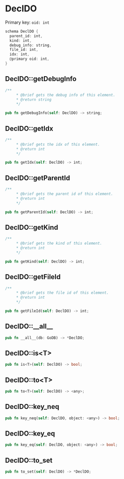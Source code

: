# DeclDO

Primary key: `oid: int`

```rust
schema DeclDO {
  parent_id: int,
  kind: int,
  debug_info: string,
  file_id: int,
  idx: int,
  @primary oid: int,
}
```
## DeclDO::getDebugInfo

```rust
/**
     * @brief gets the debug info of this element.
     * @return string
     */
```
```rust
pub fn getDebugInfo(self: DeclDO) -> string;
```
## DeclDO::getIdx

```rust
/**
     * @brief gets the idx of this element.
     * @return int
     */
```
```rust
pub fn getIdx(self: DeclDO) -> int;
```
## DeclDO::getParentId

```rust
/**
     * @brief gets the parent id of this element.
     * @return int
     */
```
```rust
pub fn getParentId(self: DeclDO) -> int;
```
## DeclDO::getKind

```rust
/**
     * @brief gets the kind of this element.
     * @return int
     */
```
```rust
pub fn getKind(self: DeclDO) -> int;
```
## DeclDO::getFileId

```rust
/**
     * @brief gets the file id of this element.
     * @return int
     */
```
```rust
pub fn getFileId(self: DeclDO) -> int;
```
## DeclDO::\_\_all\_\_

```rust
pub fn __all__(db: GoDB) -> *DeclDO;
```
## DeclDO::is\<T\>

```rust
pub fn is<T>(self: DeclDO) -> bool;
```
## DeclDO::to\<T\>

```rust
pub fn to<T>(self: DeclDO) -> <any>;
```
## DeclDO::key\_neq

```rust
pub fn key_neq(self: DeclDO, object: <any>) -> bool;
```
## DeclDO::key\_eq

```rust
pub fn key_eq(self: DeclDO, object: <any>) -> bool;
```
## DeclDO::to\_set

```rust
pub fn to_set(self: DeclDO) -> *DeclDO;
```
